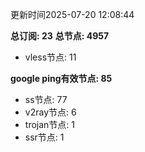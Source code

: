 更新时间2025-07-20 12:08:44

**总订阅: 23**
**总节点: 4957**
- vless节点: 11

**google ping有效节点: 85**
- ss节点: 77
- v2ray节点: 6
- trojan节点: 1
- ssr节点: 1
